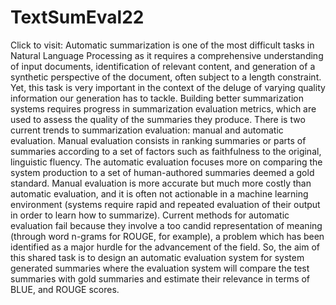 # TextSumEval22
Click to visit:
Automatic summarization is one of the most difficult tasks in Natural Language Processing as it requires a comprehensive understanding of input documents, identification of relevant content, and generation of a synthetic perspective of the document, often subject to a length constraint. Yet, this task is very important in the context of the deluge of varying quality information our generation has to tackle. Building better summarization systems requires progress in summarization evaluation metrics, which are used to assess the quality of the summaries they produce. There is two current trends to summarization evaluation: manual and automatic evaluation. Manual evaluation consists in ranking summaries or parts of summaries according to a set of factors such as faithfulness to the original, linguistic fluency. The automatic evaluation focuses more on comparing the system production to a set of human-authored summaries deemed a gold standard. Manual evaluation is more accurate but much more costly than automatic evaluation, and it is often not actionable in a machine learning environment (systems require rapid and repeated evaluation of their output in order to learn how to summarize). Current methods for automatic evaluation fail because they involve a too candid representation of meaning (through word n-grams for ROUGE, for example), a problem which has been identified as a major hurdle for the advancement of the field. So, the aim of this shared task is to design an automatic evaluation system for system generated summaries where the evaluation system will compare the test summaries with gold summaries and estimate their relevance in terms of BLUE, and ROUGE scores.
